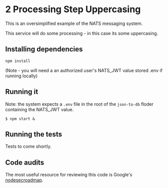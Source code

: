 # 2 Processing Step Uppercasing

This is an oversimplified example of the NATS messaging system.

This service will do some processing - in this case its some uppercasing.

## Installing dependencies

```
npm install
```
(Note - you will need a an authorized user's NATS_JWT value stored .env if running locally)
## Running it

Note: the system expects a `.env` file in the root of the `json-to-db` floder containing the NATS_JWT value.
```
$ npm start &
```

## Running the tests
<!-- 
```
npm t
``` -->
Tests to come shortly.

## Code audits

The most useful resource for reviewing this code is Google's [nodesecroadmap](https://github.com/google/node-sec-roadmap).
